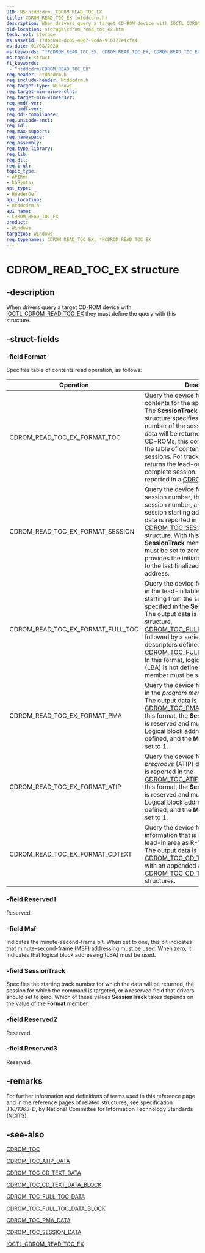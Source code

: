 ```yaml
---
UID: NS:ntddcdrm._CDROM_READ_TOC_EX
title: CDROM_READ_TOC_EX (ntddcdrm.h)
description: When drivers query a target CD-ROM device with IOCTL_CDROM_READ_TOC_EX they must define the query with this structure.
old-location: storage\cdrom_read_toc_ex.htm
tech.root: storage
ms.assetid: 17dbc843-dc65-40d7-9cda-916127e4cfa4
ms.date: 01/08/2020
ms.keywords: "*PCDROM_READ_TOC_EX, CDROM_READ_TOC_EX, CDROM_READ_TOC_EX structure [Storage Devices], PCDROM_READ_TOC_EX, PCDROM_READ_TOC_EX structure pointer [Storage Devices], _CDROM_READ_TOC_EX, ntddcdrm/CDROM_READ_TOC_EX, ntddcdrm/PCDROM_READ_TOC_EX, storage.cdrom_read_toc_ex, structs-CD-ROM_b12c5d5a-b319-4122-be7f-721bd384dbf2.xml"
ms.topic: struct
f1_keywords:
 - "ntddcdrm/CDROM_READ_TOC_EX"
req.header: ntddcdrm.h
req.include-header: Ntddcdrm.h
req.target-type: Windows
req.target-min-winverclnt: 
req.target-min-winversvr: 
req.kmdf-ver: 
req.umdf-ver: 
req.ddi-compliance: 
req.unicode-ansi: 
req.idl: 
req.max-support: 
req.namespace: 
req.assembly: 
req.type-library: 
req.lib: 
req.dll: 
req.irql: 
topic_type:
- APIRef
- kbSyntax
api_type:
- HeaderDef
api_location:
- ntddcdrm.h
api_name:
- CDROM_READ_TOC_EX
product:
- Windows
targetos: Windows
req.typenames: CDROM_READ_TOC_EX, *PCDROM_READ_TOC_EX
---
```


# CDROM_READ_TOC_EX structure

## -description

When drivers query a target CD-ROM device with [IOCTL_CDROM_READ_TOC_EX](https://docs.microsoft.com/windows-hardware/drivers/ddi/ntddcdrm/ni-ntddcdrm-ioctl_cdrom_read_toc_ex) they must define the query with this structure.

## -struct-fields

### -field Format

Specifies table of contents read operation, as follows:

| Operation | Description |
| --------- | ----------- |
| CDROM_READ_TOC_EX_FORMAT_TOC | Query the device for the table of contents for the specified session(s). The **SessionTrack** member of the structure specifies the starting track number of the session for which the data will be returned. For multi-session CD-ROMs, this command will return the table of contents data for all sessions. For track number 0xAA, it returns the lead-out area of the last complete session. The output data is reported in a [CDROM_TOC](https://docs.microsoft.com/windows-hardware/drivers/ddi/ntddcdrm/ns-ntddcdrm-_cdrom_toc) structure. |
| CDROM_READ_TOC_EX_FORMAT_SESSION | Query the device for the first complete session number, the last complete session number, and the last complete session starting address. The output data is reported in a [CDROM_TOC_SESSION_DATA](https://docs.microsoft.com/windows-hardware/drivers/ddi/ntddcdrm/ns-ntddcdrm-_cdrom_toc_session_data) structure. With this format, the **SessionTrack** member is reserved and must be set to zero. This format provides the initiator with quick access to the last finalized session starting address. |
| CDROM_READ_TOC_EX_FORMAT_FULL_TOC | Query the device for all Q subcode data in the lead-in table of contents areas starting from the session number specified in the **SessionTrack** member. The output data is reported in a header structure, [CDROM_TOC_FULL_TOC_DATA](https://docs.microsoft.com/windows-hardware/drivers/ddi/ntddcdrm/ns-ntddcdrm-_cdrom_toc_full_toc_data), followed by a series of track descriptors defined in [CDROM_TOC_FULL_TOC_DATA_BLOCK](https://docs.microsoft.com/windows-hardware/drivers/ddi/ntddcdrm/ns-ntddcdrm-_cdrom_toc_full_toc_data_block). In this format, logical block addressing (LBA) is not defined, and the **Msf** member must be set to 1. |
| CDROM_READ_TOC_EX_FORMAT_PMA | Query the device for all Q subcode data in the *program memory area* (PMA). The output data is reported in a [CDROM_TOC_PMA_DATA](https://docs.microsoft.com/windows-hardware/drivers/ddi/ntddcdrm/ns-ntddcdrm-_cdrom_toc_pma_data) structure. In this format, the **SessionTrack** member is reserved and must be set to zero. Logical block addressing (LBA) is not defined, and the **Msf** member must be set to 1. |
| CDROM_READ_TOC_EX_FORMAT_ATIP | Query the device for *absolute time in pregroove* (ATIP) data. The output data is reported in the [CDROM_TOC_ATIP_DATA](https://docs.microsoft.com/windows-hardware/drivers/ddi/ntddcdrm/ns-ntddcdrm-_cdrom_toc_atip_data) structure. In this format, the **SessionTrack** member is reserved and must be set to zero. Logical block addressing (LBA) is not defined, and the **Msf** member must be set to 1. |
| CDROM_READ_TOC_EX_FORMAT_CDTEXT | Query the device for CD-TEXT information that is recorded in the lead-in area as R-W subchannel data. The output data is reported in a [CDROM_TOC_CD_TEXT_DATA](https://docs.microsoft.com/windows-hardware/drivers/ddi/ntddcdrm/ns-ntddcdrm-_cdrom_toc_cd_text_data) structure with an appended array of [CDROM_TOC_CD_TEXT_DATA_BLOCK](https://docs.microsoft.com/windows-hardware/drivers/ddi/ntddcdrm/ns-ntddcdrm-_cdrom_toc_cd_text_data_block) structures. |

### -field Reserved1

Reserved.

### -field Msf

Indicates the minute-second-frame bit. When set to one, this bit indicates that minute-second-frame (MSF) addressing must be used. When zero, it indicates that logical block addressing (LBA) must be used.

### -field SessionTrack

Specifies the starting track number for which the data will be returned, the session for which the command is targeted, or a reserved field that drivers should set to zero. Which of these values **SessionTrack** takes depends on the value of the **Format** member.

### -field Reserved2

Reserved.

### -field Reserved3

Reserved.

## -remarks

For further information and definitions of terms used in this reference page and in the reference pages of related structures, see specification *T10/1363-D*, by National Committee for Information Technology Standards (NCITS).

## -see-also

[CDROM_TOC](https://docs.microsoft.com/windows-hardware/drivers/ddi/ntddcdrm/ns-ntddcdrm-_cdrom_toc)

[CDROM_TOC_ATIP_DATA](https://docs.microsoft.com/windows-hardware/drivers/ddi/ntddcdrm/ns-ntddcdrm-_cdrom_toc_atip_data)

[CDROM_TOC_CD_TEXT_DATA](https://docs.microsoft.com/windows-hardware/drivers/ddi/ntddcdrm/ns-ntddcdrm-_cdrom_toc_cd_text_data)

[CDROM_TOC_CD_TEXT_DATA_BLOCK](https://docs.microsoft.com/windows-hardware/drivers/ddi/ntddcdrm/ns-ntddcdrm-_cdrom_toc_cd_text_data_block)

[CDROM_TOC_FULL_TOC_DATA](https://docs.microsoft.com/windows-hardware/drivers/ddi/ntddcdrm/ns-ntddcdrm-_cdrom_toc_full_toc_data)

[CDROM_TOC_FULL_TOC_DATA_BLOCK](https://docs.microsoft.com/windows-hardware/drivers/ddi/ntddcdrm/ns-ntddcdrm-_cdrom_toc_full_toc_data_block)

[CDROM_TOC_PMA_DATA](https://docs.microsoft.com/windows-hardware/drivers/ddi/ntddcdrm/ns-ntddcdrm-_cdrom_toc_pma_data)

[CDROM_TOC_SESSION_DATA](https://docs.microsoft.com/windows-hardware/drivers/ddi/ntddcdrm/ns-ntddcdrm-_cdrom_toc_session_data)

[IOCTL_CDROM_READ_TOC_EX](https://docs.microsoft.com/windows-hardware/drivers/ddi/ntddcdrm/ni-ntddcdrm-ioctl_cdrom_read_toc_ex)
